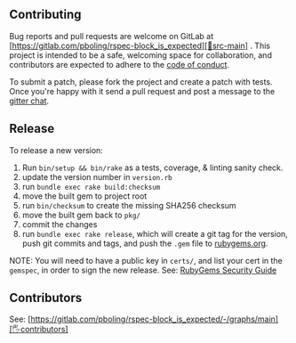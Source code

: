 ## Contributing

Bug reports and pull requests are welcome on GitLab at [https://gitlab.com/pboling/rspec-block_is_expected][🚎src-main]
. This project is intended to be a safe, welcoming space for collaboration, and contributors are expected to adhere to
the [code of conduct][conduct].

To submit a patch, please fork the project and create a patch with tests. Once you're happy with it send a pull request
and post a message to the [gitter chat][🏘chat].

## Release

To release a new version:

1. Run `bin/setup && bin/rake` as a tests, coverage, & linting sanity check.
2. update the version number in `version.rb`
3. run `bundle exec rake build:checksum`
4. move the built gem to project root
5. run `bin/checksum` to create the missing SHA256 checksum
6. move the built gem back to `pkg/`
7. commit the changes
8. run `bundle exec rake release`, which will create a git tag for the version, push git commits and tags, and push the `.gem` file to [rubygems.org][rubygems].

NOTE: You will need to have a public key in `certs/`, and list your cert in the
`gemspec`, in order to sign the new release.
See: [RubyGems Security Guide][rubygems-security-guide]

## Contributors

See: [https://gitlab.com/pboling/rspec-block_is_expected/-/graphs/main][🖐contributors]

[conduct]: https://gitlab.com/pboling/rspec-block_is_expected/-/blob/main/CODE_OF_CONDUCT.md
[🖐contributors]: https://gitlab.com/pboling/rspec-block_is_expected/-/graphs/main
[🚎src-main]: https://gitlab.com/pboling/rspec-block_is_expected/-/tree/main
[🏘chat]: https://matrix.to/#/%23pboling_rspec-block_is_expected:gitter.im
[rubygems-security-guide]: https://guides.rubygems.org/security/#building-gems
[rubygems]: https://rubygems.org
